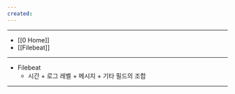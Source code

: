 ```yaml
---
created:
---
```


---
- [[0 Home]]
- [[Filebeat]]
---

- Filebeat
	- 시간 + 로그 레벨 + 메시지 + 기타 필드의 조합

---